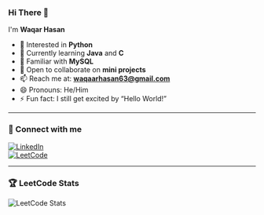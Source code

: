 ### Hi There 👋

I'm **Waqar Hasan**  

- 👀 Interested in **Python**  
- 🌱 Currently learning **Java** and **C**  
- 💾 Familiar with **MySQL**  
- 💞️ Open to collaborate on **mini projects**  
- 📫 Reach me at: **waqaarhasan63@gmail.com**  
- 😄 Pronouns: He/Him  
- ⚡ Fun fact: I still get excited by “Hello World!”

---

### 🔗 Connect with me
[![LinkedIn](https://img.shields.io/badge/LinkedIn-0A66C2?style=for-the-badge&logo=linkedin&logoColor=white)](https://www.linkedin.com/in/waqar-hasan-2332311a9/)  
[![LeetCode](https://img.shields.io/badge/LeetCode-FFA116?style=for-the-badge&logo=leetcode&logoColor=white)](https://leetcode.com/JohnWalkerHasan/)

---

### 🏆 LeetCode Stats
![LeetCode Stats](https://leetcard.jacoblin.cool/JohnWalkerHasan?theme=light&font=Source%20Code%20Pro)
